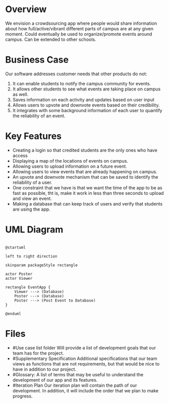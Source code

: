 # Overview 
We envision a crowdsourcing app where people would share information about how full/active/vibrant different parts of campus are at 
any given moment. Could eventually be used to organize/promote events around campus. Can be extended to other schools.

# Business Case
Our software addresses customer needs that other products do not:
1. It can enable students to notify the campus community for events.
2. It allows other students to see what events are taking place on campus as well.
3. Saves information on each activity and updates based on user input
4. Allows users to upvote and downvote events based on their credibility.
5. It integrates with some background information of each user to quantify the reliability of an event.

# Key Features
- Creating a login so that credited students are the only ones who have access
- Displaying a map of the locations of events on campus.
- Allowing users to upload information on a future event.
- Allowing users to view events that are already happening on campus.
- An upvote and downvote mechanism that can be saved to identify the reliability of a user.
- One constraint that we have is that we want the time of the app to be as fast as possible, tht is,
  make it work in less than three seconds to upload and view an event.
- Making a database that can keep track of users and verify that students are using the app.
# UML Diagram


```plantuml

@startuml

left to right direction

skinparam packageStyle rectangle

actor Poster
actor Viewer

rectangle EventApp {
    Viewer ---> (Database)
    Poster ---> (Database)
    Poster ---> (Post Event to Database)
}

@enduml

```

# Files
- #Use case list folder 
Will provide a list of development goals that our team has for the project.
- #Supplementary Specification
Additional specifications that our team views as functions that are not requirements,
but that would be nice to have in addition to our project.
- #Glossary:
A list of terms that may be useful to understand the development of our app
and its features.
- #Iteration Plan
Our iteration plan will contain the path of our development.  In addition, it will include
the order that we plan to make progress.